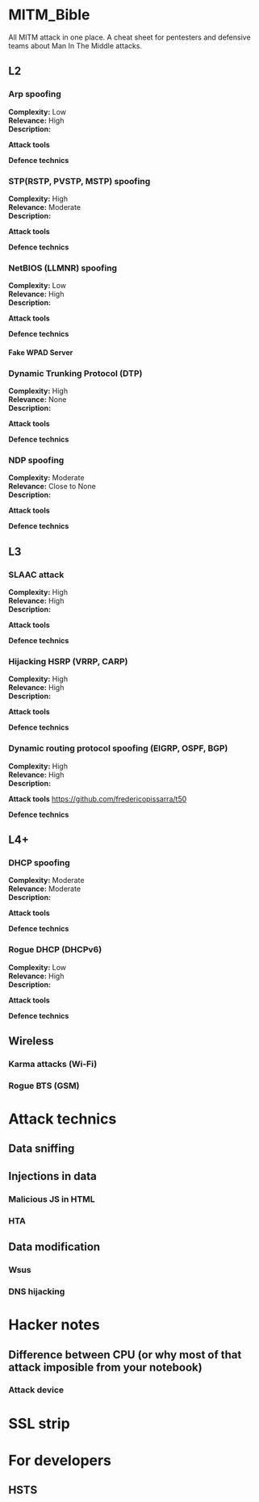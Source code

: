 # MITM_Bible
All MITM attack in one place.
A cheat sheet for pentesters and defensive teams about Man In The Middle attacks.

## L2
### Arp spoofing
**Сomplexity:** Low  
**Relevance:** High  
**Description:**

**Attack tools**

**Defence technics**

### STP(RSTP, PVSTP, MSTP) spoofing
**Сomplexity:** High  
**Relevance:** Moderate  
**Description:**

**Attack tools**

**Defence technics**

### NetBIOS (LLMNR) spoofing
**Сomplexity:** Low  
**Relevance:** High  
**Description:**

**Attack tools**

**Defence technics**

#### Fake WPAD Server

### Dynamic Trunking Protocol (DTP)
**Сomplexity:** High  
**Relevance:** None  
**Description:**

**Attack tools**

**Defence technics**

### NDP spoofing
**Сomplexity:** Moderate  
**Relevance:** Close to None  
**Description:**

**Attack tools**

**Defence technics**

## L3
### SLAAC attack 
**Сomplexity:** High  
**Relevance:** High  
**Description:**

**Attack tools**

**Defence technics**

### Hijacking HSRP (VRRP, CARP)
**Сomplexity:** High  
**Relevance:** High  
**Description:**

**Attack tools**

**Defence technics**

### Dynamic routing protocol spoofing (EIGRP, OSPF, BGP)
**Сomplexity:** High  
**Relevance:** High  
**Description:**

**Attack tools**
https://github.com/fredericopissarra/t50

**Defence technics**

## L4+
### DHCP spoofing 
**Сomplexity:** Moderate  
**Relevance:** Moderate  
**Description:**

**Attack tools**

**Defence technics**

### Rogue DHCP (DHCPv6)
**Сomplexity:** Low  
**Relevance:** High  
**Description:**

**Attack tools**

**Defence technics**

## Wireless
### Karma attacks (Wi-Fi)
### Rogue BTS (GSM)

# Attack technics
## Data sniffing

## Injections in data
### Malicious JS in HTML
### HTA

## Data modification
### Wsus
### DNS hijacking

# Hacker notes
## Difference between CPU (or why most of that attack imposible from your notebook)
### Attack device

# SSL strip

# For developers
## HSTS
